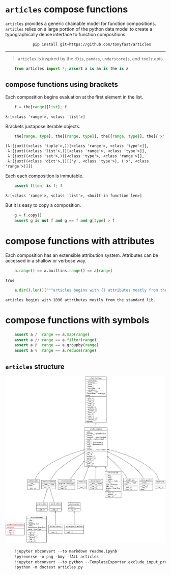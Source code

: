 
# `articles` compose functions

`articles` provides a generic chainable model for function compositions.  `articles` relies on 
a large portion of the python data model to create a typographically dense interface to function 
compositions.

                pip install git+https://github.com/tonyfast/articles
                
---
            
        

> `articles` is inspired by the `d3js`, `pandas`, `underscorejs`, and `toolz` apis.

   
               


```python
    from articles import *; assert a is an is the is λ
```

## compose functions using brackets

Each composition begins evaluation at the first element in the list.


```python
    f = the[range][list]; f
```




    λ:[<class 'range'>, <class 'list'>]



Brackets juxtapose iterable objects.


```python
    the[range, type], the[[range, type]], the[{range, type}], the[{'x': range, 'y': type}]
```




    (λ:[juxt((<class 'tuple'>,))[<class 'range'>, <class 'type'>]],
     λ:[juxt((<class 'list'>,))[<class 'range'>, <class 'type'>]],
     λ:[juxt((<class 'set'>,))[<class 'type'>, <class 'range'>]],
     λ:[juxt((<class 'dict'>,))[('y', <class 'type'>), ('x', <class 'range'>)]])



Each each composition is immutable.


```python
    assert f[len] is f; f
```




    λ:[<class 'range'>, <class 'list'>, <built-in function len>]



But it is easy to copy a composition.


```python
    g = f.copy() 
    assert g is not f and g == f and g[type] > f
```

# compose functions with attributes

Each composition has an extensible attribution system.  Attributes can be accessed in a shallow or verbose way.


```python
    a.range() == a.builtins.range() == a[range]
```




    True




```python
    a.dir().len()["""articles begins with {} attributes mostly from the standard lib.""".format].print()(a)
```

    articles begins with 1096 attributes mostly from the standard lib.


# compose functions with symbols


```python
    assert a /  range == a.map(range)
    assert a // range == a.filter(range)
    assert a @  range == a.groupby(range)
    assert a %  range == a.reduce(range)
```

## `articles` structure

![](classes_No_Name.png)


```python
    !jupyter nbconvert --to markdown readme.ipynb
    !pyreverse -o png -bmy -fALL articles
    !jupyter nbconvert --to python --TemplateExporter.exclude_input_prompt=True articles.ipynb
    !python -m doctest articles.py
```
